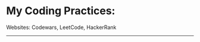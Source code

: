 # My Coding Practices:

Websites: Codewars, LeetCode, HackerRank

-----------------------------------------
